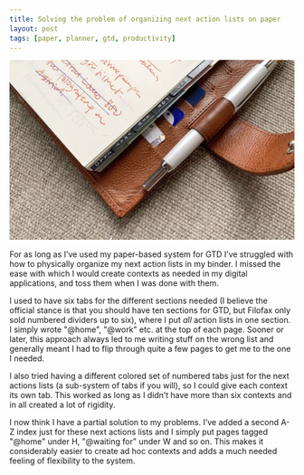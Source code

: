 ```yaml
---
title: Solving the problem of organizing next action lists on paper
layout: post
tags: [paper, planner, gtd, productivity]
---
```


<p class="wide"><img src="/assets/img/tabs.jpg"></p>

For as long as I’ve used my paper-based system for GTD I’ve struggled with how to physically organize my next action lists in my binder. I missed the ease with which I would create contexts as needed in my digital applications, and toss them when I was done with them.

I used to have six tabs for the different sections needed (I believe the official stance is that you should have ten sections for GTD, but Filofax only sold numbered dividers up to six), where I put *all* action lists in one section. I simply wrote "@home", "@work" etc. at the top of each page. Sooner or later, this approach always led to me writing stuff on the wrong list and generally meant I had to flip through quite a few pages to get me to the one I needed.

I also tried having a different colored set of numbered tabs just for the next actions lists (a sub-system of tabs if you will), so I could give each context its own tab. This worked as long as I didn’t have more than six contexts and in all created a lot of rigidity.

I now think I have a partial solution to my problems. I’ve added a second A-Z index just for these next actions lists and I simply put pages tagged "@home" under H, "@waiting for" under W and so on. This makes it considerably easier to create ad hoc contexts and adds a much needed feeling of flexibility to the system.
